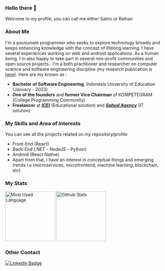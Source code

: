 ### Hello there 👋
Welcome to my profile, you can call me either Satrio or Raihan

### About Me
I'm a passionate programmer who seeks to explore technology broadly and keeps enhancing knowledge with the concept of lifelong learning. I have several experiences working on web and android applications. As a human being, I'm also happy to take part in several non-profit communities and open source projects.. I'm a both practitioner and researcher on computer science and software engineering discipline (my research publication is [here](https://scholar.google.com/citations?hl=id&user=mASXQXcAAAAJ)). Here are my known as :
- **Bachelor of Software Engineering**, Indonesia University of Education (January - 2023)
- **One of the founders** and **former Vice Chairman** of KOMPETEGRAM (College Programming Community)
- **Freelancer** at [***ICEI***](https://creativedu-icei.com/) (Educational solution) and [***Sahud Agency***](https://github.com/Sahud-Agency) (IT solution)

### My Skills and Area of Interests
You can see all the projects related on my repository/profile
- Front-End (React)
- Back-End (.NET - NodeJS - Python)
- Android (React Native)
- Apart from that, I have an interest in conceptual things and emerging trends i.e (microservices, microfrontend, machine learning, blockchain, etc)

### My Stats
<p>
  <img src="https://github-readme-stats-sigma-five.vercel.app/api/top-langs/?username=satrio-pamungkas&layout=compact&hide_border=true&theme=dracula" alt="Most Used Language" height="160"/>
  <img src="https://github-readme-stats-sigma-five.vercel.app/api?username=satrio-pamungkas&show_icons=true&hide_border=true&theme=dracula" alt="Github Stats" height=160"/>
</p>

### Other Contact
[![Linkedin Badge](https://img.shields.io/badge/-LinkedIn-0e76a8?style=flat-square&logo=Linkedin&logoColor=white)](https://id.linkedin.com/in/muhammad-raihan-satrio-putra-pamungkas-95bb26220)




